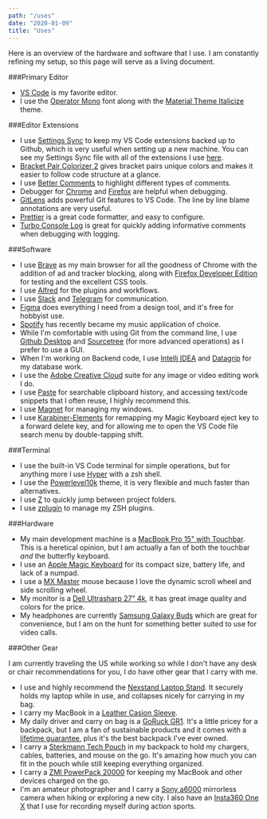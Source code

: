 ```yaml
---
path: "/uses"
date: "2020-01-09"
title: "Uses"
---
```


Here is an overview of the hardware and software that I use. I am constantly refining my setup, so this page will serve as a living document.

###Primary Editor

- [VS Code](https://code.visualstudio.com) is my favorite editor.
- I use the [Operator Mono](https://www.typography.com/fonts/operator/styles) font along with the [Material Theme Italicize](https://marketplace.visualstudio.com/items?itemName=Serge.vsc-material-theme-italicize) theme.

###Editor Extensions

- I use [Settings Sync](https://marketplace.visualstudio.com/items?itemName=Shan.code-settings-sync) to keep my VS Code extensions backed up to Github, which is very useful when setting up a new machine. You can see my Settings Sync file with all of the extensions I use [here](https://gist.github.com/CarterMcAlister/a7c38abcacddf0137da259181ca2f7df).
- [Bracket Pair Colorizer 2](https://marketplace.visualstudio.com/items?itemName=CoenraadS.bracket-pair-colorizer-2) gives bracket pairs unique colors and makes it easier to follow code structure at a glance.
- I use [Better Comments](https://marketplace.visualstudio.com/items?itemName=aaron-bond.better-comments) to highlight different types of comments.
- Debugger for [Chrome](https://marketplace.visualstudio.com/items?itemName=msjsdiag.debugger-for-chrome) and [Firefox](https://marketplace.visualstudio.com/items?itemName=firefox-devtools.vscode-firefox-debug) are helpful when debugging.
- [GitLens](https://marketplace.visualstudio.com/items?itemName=eamodio.gitlens) adds powerful Git features to VS Code. The line by line blame annotations are very useful.
- [Prettier](https://marketplace.visualstudio.com/items?itemName=esbenp.prettier-vscode) is a great code formatter, and easy to configure.
- [Turbo Console Log](https://marketplace.visualstudio.com/items?itemName=ChakrounAnas.turbo-console-log) is great for quickly adding informative comments when debugging with logging.

###Software

- I use [Brave](https://www.brave.com) as my main browser for all the goodness of Chrome with the addition of ad and tracker blocking, along with [Firefox Developer Edition](https://www.mozilla.org/en-US/firefox/developer/) for testing and the excellent CSS tools.
- I use [Alfred](https://www.alfredapp.com) for the plugins and workflows.
- I use [Slack](https://www.slack.com) and [Telegram](https://www.telegram.org) for communication.
- [Figma](https://www.figma.com) does everything I need from a design tool, and it's free for hobbyist use.
- [Spotify](https://www.spotify.com) has recently became my music application of choice.
- While I'm comfortable with using Git from the command line, I use [Github Desktop](https://desktop.github.com/) and [Sourcetree](https://www.sourcetreeapp.com) (for more advanced operations) as I prefer to use a GUI.
- When I'm working on Backend code, I use [Intellj IDEA](https://www.jetbrains.com/idea/) and [Datagrip](https://www.jetbrains.com/datagrip/) for my database work.
- I use the [Adobe Creative Cloud](https://www.adobe.com/creativecloud.html) suite for any image or video editing work I do.
- I use [Paste](https://pasteapp.me/) for searchable clipboard history, and accessing text/code snippets that I often reuse, I highly recommend this.
- I use [Magnet](https://apps.apple.com/us/app/magnet/id441258766?mt=12) for managing my windows.
- I use [Karabiner-Elements](https://pqrs.org/osx/karabiner/) for remapping my Magic Keyboard eject key to a forward delete key, and for allowing me to open the VS Code file search menu by double-tapping shift.

###Terminal

- I use the built-in VS Code terminal for simple operations, but for anything more I use [Hyper](https://hyper.is/) with a zsh shell.
- I use the [Powerlevel10k](placeholder) theme, it is very flexible and much faster than alternatives.
- I use [Z](placeholder) to quickly jump between project folders.
- I use [zplugin](placeholder) to manage my ZSH plugins.

###Hardware

- My main development machine is a [MacBook Pro 15" with Touchbar](https://www.bestbuy.com/site/apple-macbook-pro-15-4-display-with-touch-bar-intel-core-i7-16gb-memory-amd-radeon-pro-555x-256gb-ssd-silver/4600301.p). This is a heretical opinion, but I am actually a fan of both the touchbar _and_ the butterfly keyboard.
- I use an [Apple Magic Keyboard](https://www.amazon.com/Apple-Keyboard-Wireless-Rechargable-English/dp/B016QO64FI) for its compact size, battery life, and lack of a numpad.
- I use a [MX Master](https://www.logitech.com/en-us/product/mx-master-3) mouse because I love the dynamic scroll wheel and side scrolling wheel.
- My monitor is a [Dell Ultrasharp 27" 4k](https://www.amazon.com/Dell-Ultrasharp-U2718Q-27-Inch-Monitor/dp/B073VYVX5S/ref=sr_1_2), it has great image quality and colors for the price.
- My headphones are currently [Samsung Galaxy Buds](https://www.samsung.com/us/mobile/audio/headphones/galaxy-buds--white-sm-r170nzwaxar/) which are great for convenience, but I am on the hunt for something better suited to use for video calls.

###Other Gear

I am currently traveling the US while working so while I don't have any desk or chair recommendations for you, I do have other gear that I carry with me.

- I use and highly recommend the [Nexstand Laptop Stand](https://www.amazon.com/Nexstand-Laptop-Stand-Portable-MacBook/dp/B01HHYQBB8/ref=sr_1_1_sspa). It securely holds my laptop while in use, and collapses nicely for carrying in my bag.
- I carry my MacBook in a [Leather Casion Sleeve](https://www.amazon.com/CAISON-Genuine-Leather-Special-2016-2019/dp/B07QKQLW9L/ref=sr_1_5).
- My daily driver and carry on bag is a [GoRuck GR1](https://www.goruck.com/gr1/). It's a little pricey for a backpack, but I am a fan of sustainable products and it comes with a [lifetime guarantee](https://www.goruck.com/scars-lifetime-guarantee/), plus it's the best backpack I've ever owned.
- I carry a [Sterkmann Tech Pouch](https://www.amazon.com/Sterkmann-Electronic-Organizer-Gadgets-Accessories/dp/B07S914SSC/ref=sr_1_5) in my backpack to hold my chargers, cables, batteries, and mouse on the go. It's amazing how much you can fit in the pouch while still keeping everything organized.
- I carry a [ZMI PowerPack 20000](https://www.zmiusa.com/products/20000-mah-duplex-quick-charge-portable-power-bank-battery-charger) for keeping my MacBook and other devices charged on the go.
- I'm an amateur photographer and I carry a [Sony a6000](https://www.amazon.com/Sony-Mirrorless-Digitial-3-0-Inch-16-50mm/dp/B00I8BICB2) mirrorless camera when hiking or exploring a new city. I also have an [Insta360 One X](https://www.insta360.com/product/insta360-onex) that I use for recording myself during action sports.
